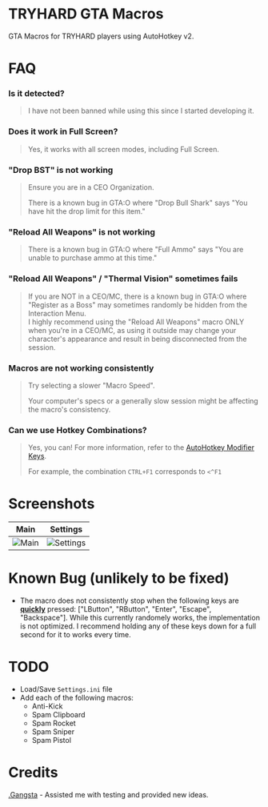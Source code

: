 # TRYHARD GTA Macros

GTA Macros for TRYHARD players using AutoHotkey v2.

# FAQ

### Is it detected?

> I have not been banned while using this since I started developing it.

### Does it work in Full Screen?

> Yes, it works with all screen modes, including Full Screen.

### "Drop BST" is not working

> Ensure you are in a CEO Organization.
>
> There is a known bug in GTA:O where "Drop Bull Shark" says "You have hit the drop limit for this item."

### "Reload All Weapons" is not working

> There is a known bug in GTA:O where "Full Ammo" says "You are unable to purchase ammo at this time."

### "Reload All Weapons" / "Thermal Vision" sometimes fails

> If you are NOT in a CEO/MC, there is a known bug in GTA:O where "Register as a Boss" may sometimes randomly be hidden from the Interaction Menu.<br>
> I highly recommend using the "Reload All Weapons" macro ONLY when you're in a CEO/MC, as using it outside may change your character's appearance and result in being disconnected from the session.

### Macros are not working consistently

> Try selecting a slower "Macro Speed".
>
> Your computer's specs or a generally slow session might be affecting the macro's consistency.

### Can we use Hotkey Combinations?

> Yes, you can! For more information, refer to the [AutoHotkey Modifier Keys](https://www.autohotkey.com/docs/v2/KeyList.htm#modifier).
>
> For example, the combination `CTRL+F1` corresponds to `<^F1`

# Screenshots

| Main | Settings |
| --------- | ---------- |
| ![Main](https://github.com/user-attachments/assets/5922e71c-1ed7-4c45-8b9b-b22eb2264cb5) | ![Settings](https://github.com/user-attachments/assets/dcd5b382-726b-4d21-9b0d-9a8cddce3f5c) |

# Known Bug (unlikely to be fixed)

- The macro does not consistently stop when the following keys are <ins>**quickly**</ins> pressed: \["LButton", "RButton", "Enter", "Escape", "Backspace"\]. While this currently randomely works, the implementation is not optimized. I recommend holding any of these keys down for a full second for it to works every time.

# TODO

- Load/Save `Settings.ini` file
- Add each of the following macros:
  - Anti-Kick
  - Spam Clipboard
  - Spam Rocket
  - Spam Sniper
  - Spam Pistol

# Credits
[.Gangsta](https://socialclub.rockstargames.com/member/.Gangsta/) - Assisted me with testing and provided new ideas.
